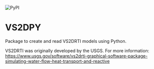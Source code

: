 ![PyPI](https://img.shields.io/pypi/v/vs2dpy)

# VS2DPY

Package to create and read VS2DRTI models using Python.

VS2DRTI was originally developed by the USGS. For more information:
https://www.usgs.gov/software/vs2drti-graphical-software-package-simulating-water-flow-heat-transport-and-reactive

